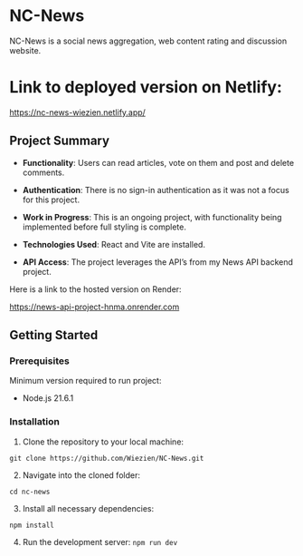 # NC-News

NC-News is a social news aggregation, web content rating and discussion website.


# Link to deployed version on Netlify: 

https://nc-news-wiezien.netlify.app/


## Project Summary

- **Functionality**: Users can read articles, vote on them and post and delete comments.

- **Authentication**: There is no sign-in authentication as it was not a focus for this project.

- **Work in Progress**: This is an ongoing project, with functionality being implemented before full styling is complete.

- **Technologies Used**: React and Vite are installed.

- **API Access**: The project leverages the API’s from my News API backend project. 

Here is a link to the hosted version on Render:

https://news-api-project-hnma.onrender.com


## Getting Started

### Prerequisites

Minimum version required to run project:

- Node.js 21.6.1

### Installation

1. Clone the repository to your local machine:

`git clone https://github.com/Wiezien/NC-News.git`

2. Navigate into the cloned folder:

`cd nc-news`

3. Install all necessary dependencies:

`npm install`

4. Run the development server:
`npm run dev`